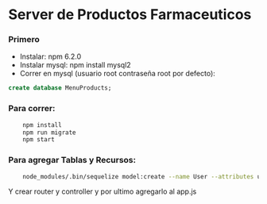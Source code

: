 # Server de Productos Farmaceuticos

### Primero
- Instalar: npm 6.2.0
- Instalar mysql: npm install mysql2
- Correr en mysql (usuario root contraseña root por defecto):
~~~sql
create database MenuProducts;
~~~

### Para correr:
~~~bash
	npm install
	npm run migrate
	npm start
~~~

### Para agregar Tablas y Recursos:
~~~bash
	node_modules/.bin/sequelize model:create --name User --attributes username:string
~~~

Y crear router y controller y por ultimo agregarlo al app.js
